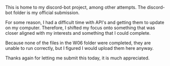 This is home to my discord-bot project, among other attempts. The discord-bot folder is my official submission.

For some reason, I had a difficult time with API's and getting them to update on my computer. Therefore, I shifted my focus onto something that was closer aligned with my interests and something that I could complete.

Because none of the files in the W06 folder were completed, they are unable to run correctly, but I figured I would upload them here anyway.

Thanks again for letting me submit this today, it is much appreciated.
